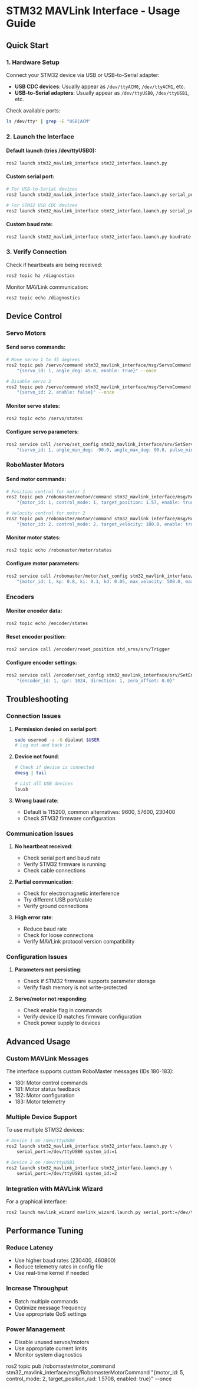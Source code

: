 # STM32 MAVLink Interface - Usage Guide

## Quick Start

### 1. Hardware Setup
Connect your STM32 device via USB or USB-to-Serial adapter:
- **USB CDC devices**: Usually appear as `/dev/ttyACM0`, `/dev/ttyACM1`, etc.
- **USB-to-Serial adapters**: Usually appear as `/dev/ttyUSB0`, `/dev/ttyUSB1`, etc.

Check available ports:
```bash
ls /dev/tty* | grep -E "USB|ACM"
```

### 2. Launch the Interface

#### Default launch (tries /dev/ttyUSB0):
```bash
ros2 launch stm32_mavlink_interface stm32_interface.launch.py
```

#### Custom serial port:
```bash
# For USB-to-Serial devices
ros2 launch stm32_mavlink_interface stm32_interface.launch.py serial_port:=/dev/ttyUSB0

# For STM32 USB CDC devices
ros2 launch stm32_mavlink_interface stm32_interface.launch.py serial_port:=/dev/ttyACM0
```

#### Custom baud rate:
```bash
ros2 launch stm32_mavlink_interface stm32_interface.launch.py baudrate:=230400
```

### 3. Verify Connection

Check if heartbeats are being received:
```bash
ros2 topic hz /diagnostics
```

Monitor MAVLink communication:
```bash
ros2 topic echo /diagnostics
```

## Device Control

### Servo Motors

#### Send servo commands:
```bash
# Move servo 1 to 45 degrees
ros2 topic pub /servo/command stm32_mavlink_interface/msg/ServoCommand \
    "{servo_id: 1, angle_deg: 45.0, enable: true}" --once

# Disable servo 2
ros2 topic pub /servo/command stm32_mavlink_interface/msg/ServoCommand \
    "{servo_id: 2, enable: false}" --once
```

#### Monitor servo states:
```bash
ros2 topic echo /servo/states
```

#### Configure servo parameters:
```bash
ros2 service call /servo/set_config stm32_mavlink_interface/srv/SetServoConfig \
    "{servo_id: 1, angle_min_deg: -90.0, angle_max_deg: 90.0, pulse_min_us: 1000, pulse_max_us: 2000}"
```

### RoboMaster Motors

#### Send motor commands:
```bash
# Position control for motor 1
ros2 topic pub /robomaster/motor/command stm32_mavlink_interface/msg/RobomasterMotorCommand \
    "{motor_id: 1, control_mode: 1, target_position: 1.57, enable: true}" --once

# Velocity control for motor 2
ros2 topic pub /robomaster/motor/command stm32_mavlink_interface/msg/RobomasterMotorCommand \
    "{motor_id: 2, control_mode: 2, target_velocity: 100.0, enable: true}" --once
```

#### Monitor motor states:
```bash
ros2 topic echo /robomaster/motor/states
```

#### Configure motor parameters:
```bash
ros2 service call /robomaster/motor/set_config stm32_mavlink_interface/srv/SetRobomasterMotorConfig \
    "{motor_id: 1, kp: 0.8, ki: 0.1, kd: 0.05, max_velocity: 500.0, max_current: 8000}"
```

### Encoders

#### Monitor encoder data:
```bash
ros2 topic echo /encoder/states
```

#### Reset encoder position:
```bash
ros2 service call /encoder/reset_position std_srvs/srv/Trigger
```

#### Configure encoder settings:
```bash
ros2 service call /encoder/set_config stm32_mavlink_interface/srv/SetEncoderConfig \
    "{encoder_id: 1, cpr: 1024, direction: 1, zero_offset: 0.0}"
```

## Troubleshooting

### Connection Issues

1. **Permission denied on serial port**:
   ```bash
   sudo usermod -a -G dialout $USER
   # Log out and back in
   ```

2. **Device not found**:
   ```bash
   # Check if device is connected
   dmesg | tail

   # List all USB devices
   lsusb
   ```

3. **Wrong baud rate**:
   - Default is 115200, common alternatives: 9600, 57600, 230400
   - Check STM32 firmware configuration

### Communication Issues

1. **No heartbeat received**:
   - Check serial port and baud rate
   - Verify STM32 firmware is running
   - Check cable connections

2. **Partial communication**:
   - Check for electromagnetic interference
   - Try different USB port/cable
   - Verify ground connections

3. **High error rate**:
   - Reduce baud rate
   - Check for loose connections
   - Verify MAVLink protocol version compatibility

### Configuration Issues

1. **Parameters not persisting**:
   - Check if STM32 firmware supports parameter storage
   - Verify flash memory is not write-protected

2. **Servo/motor not responding**:
   - Check enable flag in commands
   - Verify device ID matches firmware configuration
   - Check power supply to devices

## Advanced Usage

### Custom MAVLink Messages

The interface supports custom RoboMaster messages (IDs 180-183):
- 180: Motor control commands
- 181: Motor status feedback
- 182: Motor configuration
- 183: Motor telemetry

### Multiple Device Support

To use multiple STM32 devices:
```bash
# Device 1 on /dev/ttyUSB0
ros2 launch stm32_mavlink_interface stm32_interface.launch.py \
    serial_port:=/dev/ttyUSB0 system_id:=1

# Device 2 on /dev/ttyUSB1
ros2 launch stm32_mavlink_interface stm32_interface.launch.py \
    serial_port:=/dev/ttyUSB1 system_id:=2
```

### Integration with MAVLink Wizard

For a graphical interface:
```bash
ros2 launch mavlink_wizard mavlink_wizard.launch.py serial_port:=/dev/ttyUSB0
```

## Performance Tuning

### Reduce Latency
- Use higher baud rates (230400, 460800)
- Reduce telemetry rates in config file
- Use real-time kernel if needed

### Increase Throughput
- Batch multiple commands
- Optimize message frequency
- Use appropriate QoS settings

### Power Management
- Disable unused servos/motors
- Use appropriate current limits
- Monitor system diagnostics

ros2 topic pub /robomaster/motor_command stm32_mavlink_interface/msg/RobomasterMotorCommand "{motor_id: 5, control_mode: 2, target_position_rad: 1.5708, enabled: true}" --once